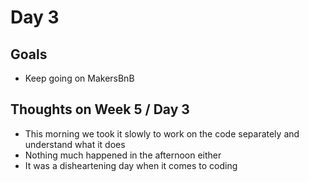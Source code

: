 # Day 3

## Goals
* Keep going on MakersBnB

## Thoughts on Week 5 / Day 3
* This morning we took it slowly to work on the code separately and understand what it does
* Nothing much happened in the afternoon either
* It was a disheartening day when it comes to coding
